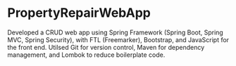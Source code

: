 # PropertyRepairWebApp
Developed a CRUD web app using Spring Framework (Spring Boot, Spring MVC, Spring Security), with FTL (Freemarker), Bootstrap, and JavaScript for the front end. Utilsed Git for version control, Maven for dependency management, and Lombok to reduce boilerplate code.
